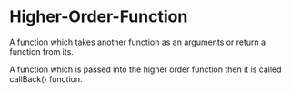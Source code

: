 # Higher-Order-Function

A function which takes another function as an arguments or return a function from its.

A function which is passed into the higher order function then it is called callBack() function.
